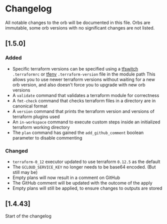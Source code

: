 # Changelog
All notable changes to the orb will be documented in this file.
Orbs are immutable, some orb versions with no significant changes are
not listed.

## [1.5.0]
### Added
- Specific terraform versions can be specified using a [tfswitch](https://warrensbox.github.io/terraform-switcher/) 
`.terraformrc` or [tfenv](https://github.com/tfutils/tfenv) `.terraform-version` file in the module path
  This allows you to use newer terraform versions without waiting for a new orb version, and also doesn't force you to upgrade with new orb versions
- A `validate` command that validates a terraform module for correctness
- A `fmt-check` command that checks terraform files in a directory are in canonical format
- A `version` command that prints the terraform version and versions of terraform plugins used
- An `in-workspace` command to execute custom steps inside an initialized terraform working directory 
- The `plan` command has gained the `add_github_comment` boolean parameter to disable commenting

### Changed
- `terraform-0_12` executor updated to use terraform `0.12.5` as the default
- The `GCLOUD_SERVICE_KEY` no longer needs to be base64 encoded. (But still may be)
- Empty plans will now result in a comment on GitHub
- The GitHub comment will be updated with the outcome of the apply
- Empty plans will still be applied, to ensure changes to outputs are stored

## [1.4.43]
Start of the changelog
